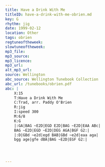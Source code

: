 ```yaml
---
title: Have a Drink With Me
titleID: have-a-drink-with-me-obrien.md
key: G
rhythm: jig
date: 1999-02-12
location: Other
tags: obrien
regtuneoftheweek:
slowtuneoftheweek:
mp3_file:
mp3_source:
mp3_licence:
mp3_url:
alt_mp3_url:
source: Wellington
abc_source: Wellington Tunebook Collection
abc_url: /tunebooks/obrien.pdf
abc: |
    X:15
    T:Have a Drink With Me
    C:Trad, arr. Paddy O'Brien
    R:jig
    I:speed 300
    M:6/8
    K:G
    |:GA|BAG ~E2D|EGD E2D|BAG ~E2D|EAA ABc|
    BAG ~E2D|EGD ~E2D|DEG AGA|BGF G2:|
    |:D|GBd ~e2d|egd BAB|GBd ~e2d|eaa aga|
    bgg age|gfe dBA|BAG ~E2D|EGF G2:|




---
```

